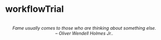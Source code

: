 # workflowTrial
<!-- QUOTE:START -->
<p align="center"><br><i>Fame usually comes to those who are thinking about something else.</i><br><i>– Oliver Wendell Holmes Jr..</i><br></p>
<!-- QUOTE:END -->

